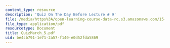 ```yaml
---
content_type: resource
description: 'Quiz On The Day Before Lecture # 9'
file: /media/https%3A/open-learning-course-data-rc.s3.amazonaws.com/15-433-investments-spring-2003/be4cb7911e712a57f140e0d52fda5869_QuizMarch_5.pdf
file_type: application/pdf
resourcetype: Document
title: QuizMarch_5.pdf
uid: be4cb791-1e71-2a57-f140-e0d52fda5869
---
```

